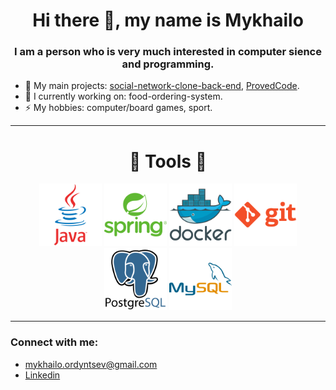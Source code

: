 <h1 align = "center"> Hi there 👋, my name is Mykhailo</h1> 
<h3 align = "center">I am a person who is very much interested in computer sience and programming.</h2>

- 🔭  My main projects: [social-network-clone-back-end](https://github.com/Maslyna/social-network-clone-backend), [ProvedCode](https://github.com/ProvedCode/backend/tree/dev).
- 👷  I currently working on: food-ordering-system.
- ⚡  My hobbies: computer/board games, sport.

---

<div align = "center">
  <h1>🔨 Tools 🔨 </h2>
  <img src = "https://github.com/devicons/devicon/blob/master/icons/java/java-original-wordmark.svg" title = "java" width = "100" height = "100">
  <img src = "https://github.com/devicons/devicon/blob/master/icons/spring/spring-original-wordmark.svg" title = "spring" width = "100" height = "100">
  <img src = "https://github.com/devicons/devicon/blob/master/icons/docker/docker-original-wordmark.svg" title = "docker" width = "100" height = "100">
  <img src = "https://github.com/devicons/devicon/blob/master/icons/git/git-plain-wordmark.svg" title = "git" width = "100" height = "100">
  <img src = "https://github.com/devicons/devicon/blob/master/icons/postgresql/postgresql-original-wordmark.svg" title = "postgresql" width = "100" height = "100">
  <img src = "https://github.com/devicons/devicon/blob/master/icons/mysql/mysql-original-wordmark.svg" title = "mysql" width = "100" height = "100">
</div>

---

### Connect with me:
- [mykhailo.ordyntsev@gmail.com](mailto:mykhailo.ordyntsev@gmail.com)
- [Linkedin](https://www.linkedin.com/in/ordyntsev-mykhailo/)

